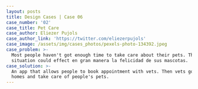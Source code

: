 ```yaml
---
layout: posts
title: Design Cases | Case 06
case_number: '02'
case_title: Pet Care
case_author: Eliezer Pujols
case_author_link: 'https://twitter.com/eliezerpujols'
case_image: /assets/img/cases_photos/pexels-photo-134392.jpeg
case_problem: >-
  Most people haven't got enough time to take care about their pets. This
  situation could effect en gran manera la felicidad de sus mascotas.
case_solution: >-
  An app that allows people to book appointment with vets. Then vets go to their
  homes and take care of people's pets.
---
```

